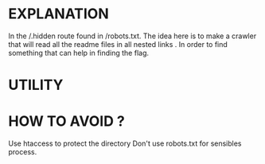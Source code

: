 # EXPLANATION

In the /.hidden route found in /robots.txt.
The idea here is to make a crawler that will read all the readme files in all nested links . In order to find something that can help in finding the flag.

# UTILITY



# HOW TO AVOID ?

Use htaccess to protect the directory
Don't use robots.txt for sensibles process.